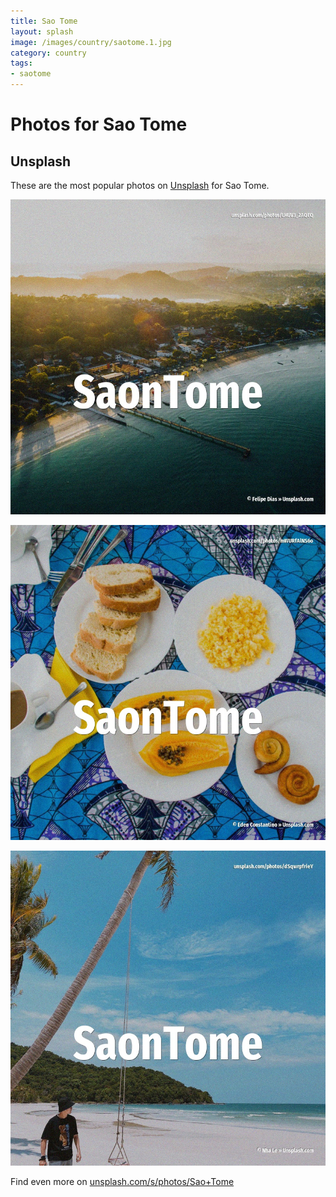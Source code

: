```yaml
---
title: Sao Tome
layout: splash
image: /images/country/saotome.1.jpg
category: country
tags:
- saotome
---
```

# Photos for Sao Tome

## Unsplash

These are the most popular photos on [Unsplash](https://unsplash.com) for Sao Tome.

![Sao Tome](/images/country/saotome.1.jpg)

![Sao Tome](/images/country/saotome.2.jpg)

![Sao Tome](/images/country/saotome.3.jpg)

Find even more on [unsplash.com/s/photos/Sao+Tome](https://unsplash.com/s/photos/Sao+Tome)